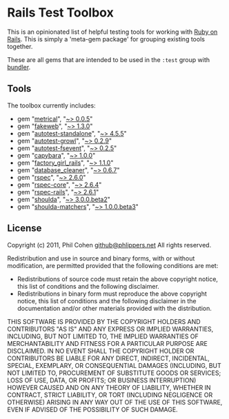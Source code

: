 # Rails Test Toolbox

This is an opinionated list of helpful testing tools for working with [Ruby on Rails](http://rubyonrails.org). This is simply a 'meta-gem package' for grouping existing tools together.

These are all gems that are intended to be used in the `:test` group with [bundler](http://gembundler.com).


## Tools

The toolbox currently includes:

* gem "[metrical](https://github.com/iain/metrical/)", "[~> 0.0.5](http://rubygems.org/gems/metrical)"
* gem "[fakeweb](http://github.com/chrisk/fakeweb)", "[~> 1.3.0](http://rubygems.org/gems/fakeweb)"
* gem "[autotest-standalone](http://github.com/grosser/autotest)", "[~> 4.5.5](http://rubygems.org/gems/autotest-standalone)"
* gem "[autotest-growl](http://www.bitcetera.com/products/autotest-growl)", "[~> 0.2.9](http://rubygems.org/gems/autotest-growl)"
* gem "[autotest-fsevent](http://www.bitcetera.com/en/products/autotest-fsevent)", "[~> 0.2.5](http://rubygems.org/gems/autotest-fsevent)"
* gem "[capybara](http://github.com/jnicklas/capybara)", "[~> 1.0.0](http://rubygems.org/gems/capybara)"
* gem "[factory_girl_rails](http://github.com/thoughtbot/factory_girl_rails)", "[~> 1.1.0](http://rubygems.org/gems/factory_girl_rails)"
* gem "[database_cleaner](http://github.com/bmabey/database_cleaner)", "[~> 0.6.7](http://rubygems.org/gems/database_cleaner)"
* gem "[rspec](http://github.com/rspec)", "[~> 2.6.0](http://rubygems.org/gems/rspec)"
* gem "[rspec-core](http://github.com/rspec-core)", "[~> 2.6.4](http://rubygems.org/gems/rspec-core)"
* gem "[rspec-rails](http://github.com/rspec/rspec-rails)", "[~> 2.6.1](http://rubygems.org/gems/rspec-rails)"
* gem "[shoulda](http://thoughtbot.com/community/)", "[~> 3.0.0.beta2](http://rubygems.org/gems/shoulda)"
* gem "[shoulda-matchers](http://thoughtbot.com/community/)", "[~> 1.0.0.beta3](http://rubygems.org/gems/shoulda-matchers)"


## License

Copyright (c) 2011, Phil Cohen <github@phlippers.net>
All rights reserved.

Redistribution and use in source and binary forms, with or without modification, are permitted provided that the following conditions are met:

* Redistributions of source code must retain the above copyright notice, this list of conditions and the following disclaimer.
* Redistributions in binary form must reproduce the above copyright notice, this list of conditions and the following disclaimer in the documentation and/or other materials provided with the distribution.

THIS SOFTWARE IS PROVIDED BY THE COPYRIGHT HOLDERS AND CONTRIBUTORS "AS IS" AND ANY EXPRESS OR IMPLIED WARRANTIES, INCLUDING, BUT NOT LIMITED TO, THE IMPLIED WARRANTIES OF MERCHANTABILITY AND FITNESS FOR A PARTICULAR PURPOSE ARE DISCLAIMED. IN NO EVENT SHALL THE COPYRIGHT HOLDER OR CONTRIBUTORS BE LIABLE FOR ANY DIRECT, INDIRECT, INCIDENTAL, SPECIAL, EXEMPLARY, OR CONSEQUENTIAL DAMAGES (INCLUDING, BUT NOT LIMITED TO, PROCUREMENT OF SUBSTITUTE GOODS OR SERVICES; LOSS OF USE, DATA, OR PROFITS; OR BUSINESS INTERRUPTION) HOWEVER CAUSED AND ON ANY THEORY OF LIABILITY, WHETHER IN CONTRACT, STRICT LIABILITY, OR TORT (INCLUDING NEGLIGENCE OR OTHERWISE) ARISING IN ANY WAY OUT OF THE USE OF THIS SOFTWARE, EVEN IF ADVISED OF THE POSSIBILITY OF SUCH DAMAGE.